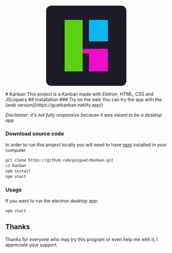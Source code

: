 <p align="center">
  <img src="./assets/icon.png" height="250"/>
</p>
# Kanban
This project is a Kanban made with Eletron, HTML, CSS and JS/Jquery
## Installation
### Try on the web
You can try the app with the [web version](https://guatkanban.netlify.app/)

*Disclaimer: it's not fully responsive because it was meant to be a desktop app*

### Download source code
In order to run this project locally you will need to have [npm](https://nodejs.org/) installed in your computer

```bash
git clone https://github.com/guiguat/Kanban.git
cd Kanban
npm install
npm start
```

### Usage
If you want to run the electron desktop app:

```bash
npm start
```

## Thanks
Thanks for everyone who may try this program or even help me with it, I appreciate your support. 
